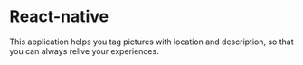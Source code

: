 # React-native
This application helps you tag pictures with location and description, so that you can always relive your experiences.
